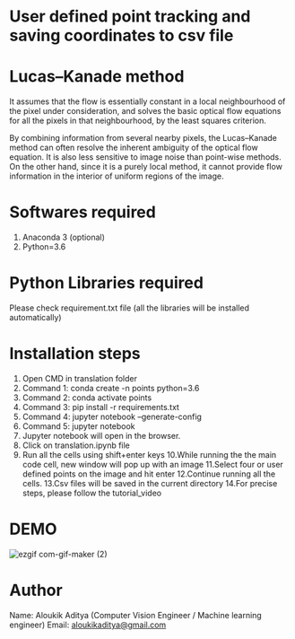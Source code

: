 # User defined point tracking and saving coordinates to csv file
# Lucas–Kanade method

It assumes that the flow is essentially constant in a local neighbourhood of the pixel under consideration, and solves the basic optical flow equations for all the pixels in that neighbourhood, by the least squares criterion.

By combining information from several nearby pixels, the Lucas–Kanade method can often resolve the inherent ambiguity of the optical flow equation. It is also less sensitive to image noise than point-wise methods. On the other hand, since it is a purely local method, it cannot provide flow information in the interior of uniform regions of the image.


# **Softwares required**

1. Anaconda 3 (optional)
2. Python=3.6


# **Python Libraries required**

Please check requirement.txt file (all the libraries will be installed automatically)


# **Installation steps**

1. Open CMD in translation folder
2. Command 1: conda create -n points python=3.6
3. Command 2: conda activate points
4. Command 3: pip install -r requirements.txt  
5. Command 4: jupyter notebook –generate-config
6. Command 5: jupyter notebook
7. Jupyter notebook will open in the browser.
8. Click on translation.ipynb file
9. Run all the cells using shift+enter keys
10.While running the the main code cell, new window will pop up with an image
11.Select four or user defined points on the image and hit enter
12.Continue running all the cells.
13.Csv files will be saved in the current directory
14.For precise steps, please follow the tutorial_video


# DEMO

![ezgif com-gif-maker (2)](https://user-images.githubusercontent.com/30460954/144480184-1173c456-ec90-41d9-b46f-75cbc8859c97.gif)

# **Author**
Name: Aloukik Aditya (Computer Vision Engineer / Machine learning engineer)
Email: aloukikaditya@gmail.com
